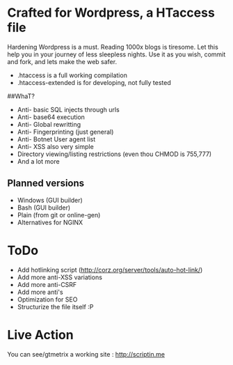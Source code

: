 # Crafted for Wordpress, a HTaccess file
Hardening Wordpress is a must. Reading 1000x blogs is tiresome.
Let this help you in your journey of less sleepless nights.
Use it as you wish, commit and fork, and lets make the web safer.

- .htaccess is a full working compilation
- .htaccess-extended is for developing, not fully tested

##WhaT?
- Anti- basic SQL injects through urls
- Anti- base64 execution
- Anti- Global rewritting
- Anti- Fingerprinting (just general)
- Anti- Botnet User agent list
- Anti- XSS also very simple
- Directory viewing/listing restrictions (even thou CHMOD is 755,777)
- And a lot more

## Planned versions
- Windows (GUI builder)
- Bash (GUI builder)
- Plain (from git or online-gen)
- Alternatives for NGINX

# ToDo
- Add hotlinking script (http://corz.org/server/tools/auto-hot-link/)
- Add more anti-XSS variations
- Add more anti-CSRF
- Add more anti's
- Optimization for SEO
- Structurize the file itself :P
# Live Action
You can see/gtmetrix a working site : http://scriptin.me
